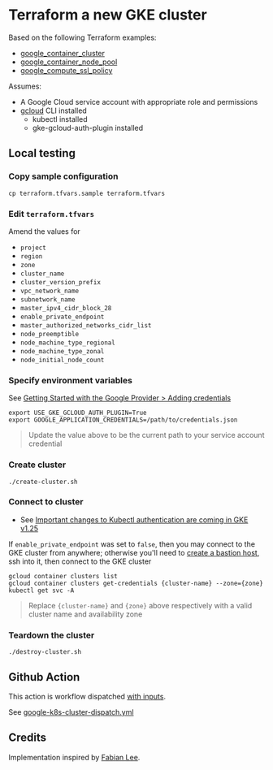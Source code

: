 # Terraform a new GKE cluster

Based on the following Terraform examples:

* [google_container_cluster](https://registry.terraform.io/providers/hashicorp/google/latest/docs/resources/container_cluster)
* [google_container_node_pool](https://registry.terraform.io/providers/hashicorp/google/latest/docs/resources/container_node_pool)
* [google_compute_ssl_policy](https://registry.terraform.io/providers/hashicorp/google/latest/docs/resources/compute_ssl_policy)


Assumes:

* A Google Cloud service account with appropriate role and permissions
* [gcloud](https://cloud.google.com/sdk/docs/install) CLI installed
  * kubectl installed
  * gke-gcloud-auth-plugin installed


## Local testing

### Copy sample configuration

```
cp terraform.tfvars.sample terraform.tfvars
```

### Edit `terraform.tfvars`

Amend the values for

* `project`
* `region`
* `zone`
* `cluster_name`
* `cluster_version_prefix`
* `vpc_network_name`
* `subnetwork_name`
* `master_ipv4_cidr_block_28`
* `enable_private_endpoint`
* `master_authorized_networks_cidr_list`
* `node_preemptible`
* `node_machine_type_regional`
* `node_machine_type_zonal`
* `node_initial_node_count`


### Specify environment variables

See [Getting Started with the Google Provider > Adding credentials](https://registry.terraform.io/providers/hashicorp/google/latest/docs/guides/getting_started#adding-credentials)

```
export USE_GKE_GCLOUD_AUTH_PLUGIN=True
export GOOGLE_APPLICATION_CREDENTIALS=/path/to/credentials.json
```
> Update the value above to be the current path to your service account credential

### Create cluster

```
./create-cluster.sh
```

### Connect to cluster

* See [Important changes to Kubectl authentication are coming in GKE v1.25](https://cloud.google.com/blog/products/containers-kubernetes/kubectl-auth-changes-in-gke)

If `enable_private_endpoint` was set to `false`, then you may connect to the GKE cluster from anywhere; otherwise you'll need to [create a bastion host](../../bastion/README.md), ssh into it, then connect to the GKE cluster

```
gcloud container clusters list
gcloud container clusters get-credentials {cluster-name} --zone={zone}
kubectl get svc -A
```
> Replace `{cluster-name}` and `{zone}` above respectively with a valid cluster name and availability zone

### Teardown the cluster

```
./destroy-cluster.sh
```


## Github Action

This action is workflow dispatched [with inputs](https://docs.github.com/en/actions/using-workflows/workflow-syntax-for-github-actions#onworkflow_dispatchinputs).

See [google-k8s-cluster-dispatch.yml](https://github.com/clicktruck/google-actions/.github/workflows/google-k8s-cluster-dispatch.yml)


## Credits

Implementation inspired by [Fabian Lee](https://github.com/fabianlee/gcp-gke-clusters-ingress).
